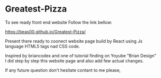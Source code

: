 # Greatest-Pizza
To see ready front end website 
Follow the link bellow:

https://beas00.github.io/Greatest-Pizza/

Present there ready to coonect website page build by React using Js language HTML5 tags nad CSS code.

Inspired by briancodex and one of tutorial finding on Yoyube "Brian Design"
I did step by step this website page and also add few actual changes.

If any future question don't hesitate contant to me please,


